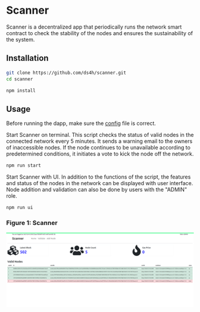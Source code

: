# Scanner

Scanner is a decentralized app that periodically runs the network smart contract to check the stability of the nodes and ensures the sustainability of the system.

## Installation

```bash
git clone https://github.com/ds4h/scanner.git
cd scanner
```

```bash
npm install
```

## Usage

Before running the dapp, make sure the [config](https://github.com/ds4h/scanner/blob/main/src/config.json) file is correct. <br />

Start Scanner on terminal. This script checks the status of valid nodes in the connected network every 5 minutes. It sends a warning email to the owners of inaccessible nodes. If the node continues to be unavailable according to predetermined conditions, it initiates a vote to kick the node off the network.

```bash
npm run start
```

Start Scanner with UI. In addition to the functions of the script, the features and status of the nodes in the network can be displayed with user interface. Node addition and validation can also be done by users with the "ADMIN" role.

```bash
npm run ui
```

### Figure 1: Scanner

<img src="https://github.com/ds4h/scanner/blob/main/src/images/ss1.png" width="800" alt="Yadigar sistem şeması">
